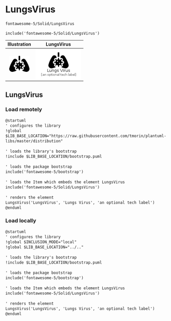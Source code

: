 # LungsVirus


```text
fontawesome-5/Solid/LungsVirus
```

```text
include('fontawesome-5/Solid/LungsVirus')
```



| Illustration | LungsVirus |
| :---: | :---: |
| ![illustration for Illustration](../../fontawesome-5/Solid/LungsVirus.png) | ![illustration for LungsVirus](../../fontawesome-5/Solid/LungsVirus.Local.png) |




## LungsVirus

### Load remotely
```plantuml
@startuml
' configures the library
!global $LIB_BASE_LOCATION="https://raw.githubusercontent.com/tmorin/plantuml-libs/master/distribution"

' loads the library's bootstrap
!include $LIB_BASE_LOCATION/bootstrap.puml

' loads the package bootstrap
include('fontawesome-5/bootstrap')

' loads the Item which embeds the element LungsVirus
include('fontawesome-5/Solid/LungsVirus')

' renders the element
LungsVirus('LungsVirus', 'Lungs Virus', 'an optional tech label')
@enduml
```

### Load locally
```plantuml
@startuml
' configures the library
!global $INCLUSION_MODE="local"
!global $LIB_BASE_LOCATION="../.."

' loads the library's bootstrap
!include $LIB_BASE_LOCATION/bootstrap.puml

' loads the package bootstrap
include('fontawesome-5/bootstrap')

' loads the Item which embeds the element LungsVirus
include('fontawesome-5/Solid/LungsVirus')

' renders the element
LungsVirus('LungsVirus', 'Lungs Virus', 'an optional tech label')
@enduml
```

